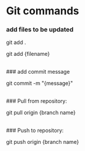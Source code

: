 # Git commands

### add files to be updated
<p>git add . </p>
<p>git add {filename} </p>
<br>
### add commit message
<p> git commit -m "{message}"</p>
<br>
### Pull from repository:
<p> git pull origin {branch name} </p>
<br>
### Push to repository:
<p> git push origin {branch name} </p>
